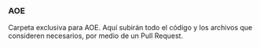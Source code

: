 ### AOE
Carpeta exclusiva para AOE. Aquí subirán todo el código y los archivos que consideren necesarios, por medio de un Pull Request.
